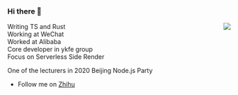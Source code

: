### Hi there 👋

<img align="right" src="https://github-readme-stats.vercel.app/api?username=zhangyuang&show_icons=true&theme=cobalt&hide_title=true" />

Writing TS and Rust   
Working at WeChat  
Worked at Alibaba  
Core developer in ykfe group  
Focus on Serverless Side Render  

One of the lecturers in 2020 Beijing Node.js Party

- Follow me on [Zhihu](https://www.zhihu.com/people/zhang-yu-ang-67)
